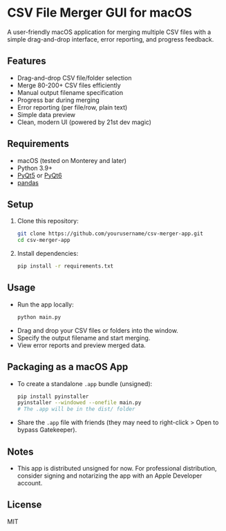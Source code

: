 # CSV File Merger GUI for macOS

A user-friendly macOS application for merging multiple CSV files with a simple drag-and-drop interface, error reporting, and progress feedback.

## Features
- Drag-and-drop CSV file/folder selection
- Merge 80-200+ CSV files efficiently
- Manual output filename specification
- Progress bar during merging
- Error reporting (per file/row, plain text)
- Simple data preview
- Clean, modern UI (powered by 21st dev magic)

## Requirements
- macOS (tested on Monterey and later)
- Python 3.9+
- [PyQt5](https://pypi.org/project/PyQt5/) or [PyQt6](https://pypi.org/project/PyQt6/)
- [pandas](https://pypi.org/project/pandas/)

## Setup
1. Clone this repository:
   ```sh
   git clone https://github.com/yourusername/csv-merger-app.git
   cd csv-merger-app
   ```
2. Install dependencies:
   ```sh
   pip install -r requirements.txt
   ```

## Usage
- Run the app locally:
  ```sh
  python main.py
  ```
- Drag and drop your CSV files or folders into the window.
- Specify the output filename and start merging.
- View error reports and preview merged data.

## Packaging as a macOS App
- To create a standalone `.app` bundle (unsigned):
  ```sh
  pip install pyinstaller
  pyinstaller --windowed --onefile main.py
  # The .app will be in the dist/ folder
  ```
- Share the `.app` file with friends (they may need to right-click > Open to bypass Gatekeeper).

## Notes
- This app is distributed unsigned for now. For professional distribution, consider signing and notarizing the app with an Apple Developer account.

## License
MIT 